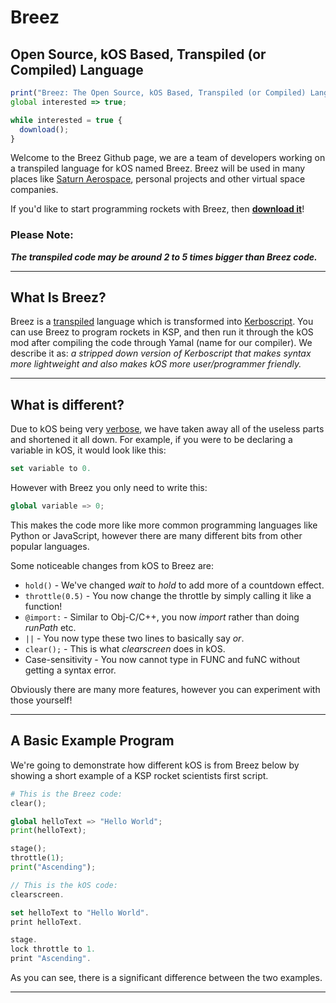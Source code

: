 # Breez 

## Open Source, kOS Based, Transpiled (or Compiled) Language

```js
print("Breez: The Open Source, kOS Based, Transpiled (or Compiled) Language. For Kerbal Space Nerds");
global interested => true;

while interested = true {
  download();
}
```

Welcome to the Breez Github page, we are a team of developers working on a transpiled language for kOS named Breez. 
Breez will be used in many places like [Saturn Aerospace](https://www.youtube.com/c/SaturnAerospaceKSP), personal projects and other virtual space companies.

If you'd like to start programming rockets with Breez, then [**download it**](https://github.com/KSP-Breez/Breez/releases/latest)!

### Please Note: 
***The transpiled code may be around 2 to 5 times bigger than Breez code.***

***
## What Is Breez?

Breez is a [transpiled](https://medium.com/madfish-solutions/what-is-a-transpiler-47beac592848) language which is transformed into [Kerboscript](http://ksp-kos.github.io/KOS_DOC).
You can use Breez to program rockets in KSP, and then run it through the kOS mod after compiling the code through Yamal (name for our compiler).
 We describe it as: *a stripped down version of Kerboscript that makes syntax more lightweight and also makes kOS more user/programmer friendly.*

***
## What is different?
Due to kOS being very [verbose](https://www.bing.com/search?q=verbose+meaning&cvid=7604b27f4fa7431c90ec9d1e17405cb4&pglt=171&FORM=ANNTA1&PC=U531), we have taken away all of the
useless parts and shortened it all down. 
For example, if you were to be declaring a variable in kOS, it would look like this:

```swift
set variable to 0.
```

However with Breez you only need to write this:

```python
global variable => 0;
```

This makes the code more like more common programming languages like Python or JavaScript, however there are many different bits from other popular languages.

Some noticeable changes from kOS to Breez are: 
* `hold()` - We've changed *wait* to *hold* to add more of a countdown effect.
* `throttle(0.5)` - You now change the throttle by simply calling it like a function!
* `@import:` - Similar to Obj-C/C++, you now *import* rather than doing *runPath* etc.
* `||` - You now type these two lines to basically say *or*.
* `clear();` - This is what *clearscreen* does in kOS.
* Case-sensitivity - You now cannot type in FUNC and fuNC without getting a syntax error.

Obviously there are many more features, however you can experiment with those yourself! 

***
## A Basic Example Program

We're going to demonstrate how different kOS is from Breez below by showing a short example of a KSP rocket scientists first script.

```python
# This is the Breez code:
clear();

global helloText => "Hello World";
print(helloText);

stage();
throttle(1);
print("Ascending");
```
```swift
// This is the kOS code:
clearscreen.

set helloText to "Hello World".
print helloText.

stage.
lock throttle to 1.
print "Ascending".
```

As you can see, there is a significant difference between the two examples.
***
